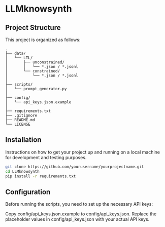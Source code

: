# LLMknowsynth

## Project Structure

This project is organized as follows:

```
.
├── data/
│   └── LTL/
│       ├── unconstrained/
│       │   └── *.json / *.jsonl
│       └── constrained/
│           └── *.json / *.jsonl
│
├── scripts/
│   └── prompt_generator.py
│
├── config/
│   └── api_keys.json.example
│
├── requirements.txt
├── .gitignore
├── README.md
└── LICENSE
```

## Installation

Instructions on how to get your project up and running on a local machine for development and testing purposes.

```bash
git clone https://github.com/yourusername/yourprojectname.git
cd LLMknowsynth
pip install -r requirements.txt
```

## Configuration

Before running the scripts, you need to set up the necessary API keys:

Copy config/api_keys.json.example to config/api_keys.json.
Replace the placeholder values in config/api_keys.json with your actual API keys.
